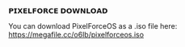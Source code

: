 𝗣𝗜𝗫𝗘𝗟𝗙𝗢𝗥𝗖𝗘 𝗗𝗢𝗪𝗡𝗟𝗢𝗔𝗗

You can download PixelForceOS as a .iso file here: https://megafile.cc/o6lb/pixelforceos.iso
